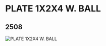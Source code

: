 # PLATE 1X2X4 W. BALL
## 2508
![PLATE 1X2X4 W. BALL](https://lc-www-live-s.legocdn.com/media/bricks/5/2/250826.jpg)
